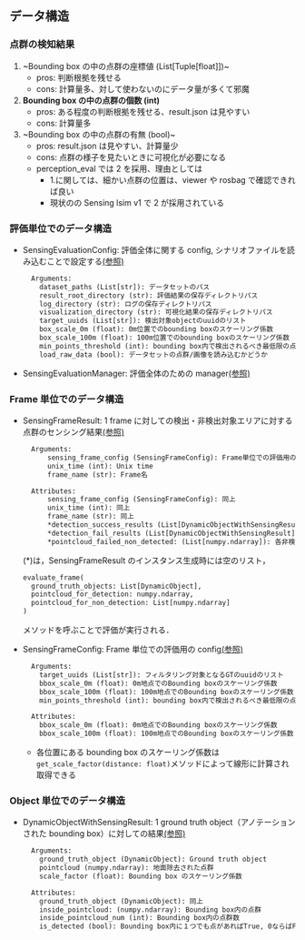 ## データ構造

### 点群の検知結果

1. ~Bounding box の中の点群の座標値 (List[Tuple[float]])~
   - pros: 判断根拠を残せる
   - cons: 計算量多、対して使わないのにデータ量が多くて邪魔
2. **Bounding box の中の点群の個数 (int)**
   - pros: ある程度の判断根拠を残せる、result.json は見やすい
   - cons: 計算量多
3. ~Bounding box の中の点群の有無 (bool)~
   - pros: result.json は見やすい、計算量少
   - cons: 点群の様子を見たいときに可視化が必要になる
   - perception_eval では 2 を採用、理由としては
     - 1.に関しては、細かい点群の位置は、viewer や rosbag で確認できれば良い
     - 現状のの Sensing lsim v1 で 2 が採用されている

### 評価単位でのデータ構造

- SensingEvaluationConfig: 評価全体に関する config, シナリオファイルを読み込むことで設定する[(参照)](../../../perception_eval/perception_eval/config/sensing_evaluation_config.py)

  ```txt
    Arguments:
      dataset_paths (List[str]): データセットのパス
      result_root_directory (str): 評価結果の保存ディレクトリパス
      log_directory (str): ログの保存ディレクトリパス
      visualization_directory (str): 可視化結果の保存ディレクトリパス
      target_uuids (List[str]): 検出対象objectのuuidのリスト
      box_scale_0m (float): 0m位置でのbounding boxのスケーリング係数
      box_scale_100m (float): 100m位置でのbounding boxのスケーリング係数
      min_points_threshold (int): bounding box内で検出されるべき最低限の点群数の閾値
      load_raw_data (bool): データセットの点群/画像を読み込むかどうか
  ```

- SensingEvaluationManager: 評価全体のための manager[(参照)](../../../perception_eval/perception_eval/manager/perception_evaluation_manager.py)

### Frame 単位でのデータ構造

- SensingFrameResult: 1 frame に対しての検出・非検出対象エリアに対する点群のセンシング結果[(参照)](../../../perception_eval/perception_eval/evaluation/sensing/sensing_frame_result.py)

  ```txt
    Arguments:
        sensing_frame_config (SensingFrameConfig): Frame単位での評価用のconfig
        unix_time (int): Unix time
        frame_name (str): Frame名

    Attributes:
        sensing_frame_config (SensingFrameConfig): 同上
        unix_time (int): 同上
        frame_name (str): 同上
        *detection_success_results (List[DynamicObjectWithSensingResult]): 各検出対象エリアで検出成功したobjectのリスト
        *detection_fail_results (List[DynamicObjectWithSensingResult]): 各検出対象エリアで検出失敗したobjectのリスト
        *pointcloud_failed_non_detected: (List[numpy.ndarray]): 各非検出対象エリアごとで非検出失敗（=誤検出）された点群（リストの長さ = 非検出対象エリア数）
  ```

  (\*)は，SensingFrameResult のインスタンス生成時には空のリスト，

  ```python
  evaluate_frame(
    ground_truth_objects: List[DynamicObject],
    pointcloud_for_detection: numpy.ndarray,
    pointcloud_for_non_detection: List[numpy.ndarray]
  )
  ```

  メソッドを呼ぶことで評価が実行される．

- SensingFrameConfig: Frame 単位での評価用の config[(参照)](../../../perception_eval/perception_eval/evaluation/sensing/sensing_frame_config.py)

  ```txt
    Arguments:
      target_uuids (List[str]): フィルタリング対象となるGTのuuidのリスト
      bbox_scale_0m (float): 0m地点でのBounding boxのスケーリング係数
      bbox_scale_100m (float): 100m地点でのBounding boxのスケーリング係数
      min_points_threshold (int): bounding box内で検出されるべき最低限の点群数の閾値

    Attributes:
      bbox_scale_0m (float): 0m地点でのBounding boxのスケーリング係数
      bbox_scale_100m (float): 100m地点でのBounding boxのスケーリング係数
  ```

  - 各位置にある bounding box のスケーリング係数は`get_scale_factor(distance: float)`メソッドによって線形に計算され取得できる

### Object 単位でのデータ構造

- DynamicObjectWithSensingResult: 1 ground truth object（アノテーションされた bounding box）に対しての結果[(参照)](../../../perception_eval/perception_eval/evaluation/sensing/sensing_result.py)

  ```txt
    Arguments:
      ground_truth_object (DynamicObject): Ground truth object
      pointcloud (numpy.ndarray): 地面除去された点群
      scale_factor (float): Bounding box のスケーリング係数

    Attributes:
      ground_truth_object (DynamicObject): 同上
      inside_pointcloud: (numpy.ndarray): Bounding box内の点群
      inside_pointcloud_num (int): Bounding box内の点群数
      is_detected (bool): Bounding box内に１つでも点があればTrue, 0ならばFalse
  ```
